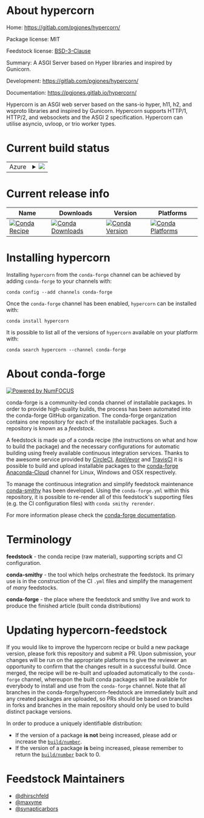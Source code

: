 About hypercorn
===============

Home: https://gitlab.com/pgjones/hypercorn/

Package license: MIT

Feedstock license: [BSD-3-Clause](https://github.com/conda-forge/hypercorn-feedstock/blob/master/LICENSE.txt)

Summary: A ASGI Server based on Hyper libraries and inspired by Gunicorn.

Development: https://gitlab.com/pgjones/hypercorn/

Documentation: https://pgjones.gitlab.io/hypercorn/

Hypercorn is an ASGI web server based on the sans-io hyper, h11, h2,
and wsproto libraries and inspired by Gunicorn. Hypercorn supports HTTP/1, HTTP/2,
and websockets and the ASGI 2 specification. Hypercorn can utilise asyncio,
uvloop, or trio worker types.


Current build status
====================


<table>
    
  <tr>
    <td>Azure</td>
    <td>
      <details>
        <summary>
          <a href="https://dev.azure.com/conda-forge/feedstock-builds/_build/latest?definitionId=4861&branchName=master">
            <img src="https://dev.azure.com/conda-forge/feedstock-builds/_apis/build/status/hypercorn-feedstock?branchName=master">
          </a>
        </summary>
        <table>
          <thead><tr><th>Variant</th><th>Status</th></tr></thead>
          <tbody><tr>
              <td>linux_64_python3.7.____cpython</td>
              <td>
                <a href="https://dev.azure.com/conda-forge/feedstock-builds/_build/latest?definitionId=4861&branchName=master">
                  <img src="https://dev.azure.com/conda-forge/feedstock-builds/_apis/build/status/hypercorn-feedstock?branchName=master&jobName=linux&configuration=linux_64_python3.7.____cpython" alt="variant">
                </a>
              </td>
            </tr><tr>
              <td>linux_64_python3.8.____cpython</td>
              <td>
                <a href="https://dev.azure.com/conda-forge/feedstock-builds/_build/latest?definitionId=4861&branchName=master">
                  <img src="https://dev.azure.com/conda-forge/feedstock-builds/_apis/build/status/hypercorn-feedstock?branchName=master&jobName=linux&configuration=linux_64_python3.8.____cpython" alt="variant">
                </a>
              </td>
            </tr><tr>
              <td>osx_64_python3.7.____cpython</td>
              <td>
                <a href="https://dev.azure.com/conda-forge/feedstock-builds/_build/latest?definitionId=4861&branchName=master">
                  <img src="https://dev.azure.com/conda-forge/feedstock-builds/_apis/build/status/hypercorn-feedstock?branchName=master&jobName=osx&configuration=osx_64_python3.7.____cpython" alt="variant">
                </a>
              </td>
            </tr><tr>
              <td>osx_64_python3.8.____cpython</td>
              <td>
                <a href="https://dev.azure.com/conda-forge/feedstock-builds/_build/latest?definitionId=4861&branchName=master">
                  <img src="https://dev.azure.com/conda-forge/feedstock-builds/_apis/build/status/hypercorn-feedstock?branchName=master&jobName=osx&configuration=osx_64_python3.8.____cpython" alt="variant">
                </a>
              </td>
            </tr><tr>
              <td>win_64_python3.7.____cpython</td>
              <td>
                <a href="https://dev.azure.com/conda-forge/feedstock-builds/_build/latest?definitionId=4861&branchName=master">
                  <img src="https://dev.azure.com/conda-forge/feedstock-builds/_apis/build/status/hypercorn-feedstock?branchName=master&jobName=win&configuration=win_64_python3.7.____cpython" alt="variant">
                </a>
              </td>
            </tr><tr>
              <td>win_64_python3.8.____cpython</td>
              <td>
                <a href="https://dev.azure.com/conda-forge/feedstock-builds/_build/latest?definitionId=4861&branchName=master">
                  <img src="https://dev.azure.com/conda-forge/feedstock-builds/_apis/build/status/hypercorn-feedstock?branchName=master&jobName=win&configuration=win_64_python3.8.____cpython" alt="variant">
                </a>
              </td>
            </tr>
          </tbody>
        </table>
      </details>
    </td>
  </tr>
</table>

Current release info
====================

| Name | Downloads | Version | Platforms |
| --- | --- | --- | --- |
| [![Conda Recipe](https://img.shields.io/badge/recipe-hypercorn-green.svg)](https://anaconda.org/conda-forge/hypercorn) | [![Conda Downloads](https://img.shields.io/conda/dn/conda-forge/hypercorn.svg)](https://anaconda.org/conda-forge/hypercorn) | [![Conda Version](https://img.shields.io/conda/vn/conda-forge/hypercorn.svg)](https://anaconda.org/conda-forge/hypercorn) | [![Conda Platforms](https://img.shields.io/conda/pn/conda-forge/hypercorn.svg)](https://anaconda.org/conda-forge/hypercorn) |

Installing hypercorn
====================

Installing `hypercorn` from the `conda-forge` channel can be achieved by adding `conda-forge` to your channels with:

```
conda config --add channels conda-forge
```

Once the `conda-forge` channel has been enabled, `hypercorn` can be installed with:

```
conda install hypercorn
```

It is possible to list all of the versions of `hypercorn` available on your platform with:

```
conda search hypercorn --channel conda-forge
```


About conda-forge
=================

[![Powered by NumFOCUS](https://img.shields.io/badge/powered%20by-NumFOCUS-orange.svg?style=flat&colorA=E1523D&colorB=007D8A)](http://numfocus.org)

conda-forge is a community-led conda channel of installable packages.
In order to provide high-quality builds, the process has been automated into the
conda-forge GitHub organization. The conda-forge organization contains one repository
for each of the installable packages. Such a repository is known as a *feedstock*.

A feedstock is made up of a conda recipe (the instructions on what and how to build
the package) and the necessary configurations for automatic building using freely
available continuous integration services. Thanks to the awesome service provided by
[CircleCI](https://circleci.com/), [AppVeyor](https://www.appveyor.com/)
and [TravisCI](https://travis-ci.com/) it is possible to build and upload installable
packages to the [conda-forge](https://anaconda.org/conda-forge)
[Anaconda-Cloud](https://anaconda.org/) channel for Linux, Windows and OSX respectively.

To manage the continuous integration and simplify feedstock maintenance
[conda-smithy](https://github.com/conda-forge/conda-smithy) has been developed.
Using the ``conda-forge.yml`` within this repository, it is possible to re-render all of
this feedstock's supporting files (e.g. the CI configuration files) with ``conda smithy rerender``.

For more information please check the [conda-forge documentation](https://conda-forge.org/docs/).

Terminology
===========

**feedstock** - the conda recipe (raw material), supporting scripts and CI configuration.

**conda-smithy** - the tool which helps orchestrate the feedstock.
                   Its primary use is in the construction of the CI ``.yml`` files
                   and simplify the management of *many* feedstocks.

**conda-forge** - the place where the feedstock and smithy live and work to
                  produce the finished article (built conda distributions)


Updating hypercorn-feedstock
============================

If you would like to improve the hypercorn recipe or build a new
package version, please fork this repository and submit a PR. Upon submission,
your changes will be run on the appropriate platforms to give the reviewer an
opportunity to confirm that the changes result in a successful build. Once
merged, the recipe will be re-built and uploaded automatically to the
`conda-forge` channel, whereupon the built conda packages will be available for
everybody to install and use from the `conda-forge` channel.
Note that all branches in the conda-forge/hypercorn-feedstock are
immediately built and any created packages are uploaded, so PRs should be based
on branches in forks and branches in the main repository should only be used to
build distinct package versions.

In order to produce a uniquely identifiable distribution:
 * If the version of a package **is not** being increased, please add or increase
   the [``build/number``](https://conda.io/docs/user-guide/tasks/build-packages/define-metadata.html#build-number-and-string).
 * If the version of a package **is** being increased, please remember to return
   the [``build/number``](https://conda.io/docs/user-guide/tasks/build-packages/define-metadata.html#build-number-and-string)
   back to 0.

Feedstock Maintainers
=====================

* [@dhirschfeld](https://github.com/dhirschfeld/)
* [@maxyme](https://github.com/maxyme/)
* [@synapticarbors](https://github.com/synapticarbors/)

